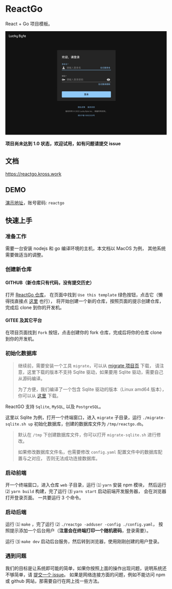 # ReactGo

React + Go 项目模板。

![截屏](screenshot.jpg)

**项目尚未达到 1.0 状态，欢迎试用，如有问题请提交 issue**

## 文档

https://reactgo.kross.work

## DEMO

[演示地址](http://reactgo.lucky-byte.net:23890/)，账号密码: `reactgo`

## 快速上手

### 准备工作

需要一台安装 nodejs 和 go 编译环境的主机，本文档以 MacOS 为例， 其他系统需要做适当的调整。

### 创建新仓库

#### GITHUB（新仓库只有代码，没有提交历史）

打开 [ReactGo 仓库](https://github.com/lucky-byte/reactgo)，
在页面中找到 `Use this template` 绿色按钮，点击它（懒得找直接点
[这里](https://github.com/lucky-byte/reactgo/generate) 也行），
将开始创建一个新的仓库，按照页面的提示创建仓库，完成后 clone 到你的开发机。

#### GITEE 及其它平台

在项目页面找到 `Fork` 按钮，点击创建你的 fork 仓库，完成后将你的仓库 clone 到你的开发机。

### 初始化数据库

> 继续前，需要安装一个工具 `migrate`，可以从
> [migrate 项目页](https://github.com/golang-migrate/migrate/releases) 下载，
> 请注意，这里下载的版本不支持 Sqlite 驱动，如果要用 Sqlite 驱动，需要自己从源码编译。
>
> 为了方便，我们编译了一个包含 Sqlite 驱动的版本（Linux amd64 版本），你可以从
> [这里](https://gitee.com/lucky-byte/reactgo/attach_files/985329/download/migrate-linux-amd64) 下载。

ReactGO 支持 `Sqlite`, `MySQL`, 以及 `PostgreSQL`。

这里以 Sqlite 为例，打开一个终端窗口，进入 `migrate` 子目录，运行
`./migrate-sqlite.sh up` 初始化数据库，创建的数据库文件为 `/tmp/reactgo.db`。

> 默认在 `/tmp` 下创建数据库文件，你可以打开 `migrate-sqlite.sh` 进行修改。
>
> 如果修改数据库文件名，也需要修改 `config.yaml` 配置文件中的数据库配置与之对应，
> 否则无法成功连接数据库。

### 启动前端

开一个终端窗口，进入仓库 `web` 子目录，运行 &#9332; `yarn` 安装 npm 模块，
然后运行 &#9333; `yarn build` 构建，完了运行 &#9334; `yarn start` 启动前端开发服务器，
会在浏览器打开登录页面。
一共要运行 3 个命令。

### 启动后端

运行 &#9332; `make` ，完了运行 &#9333; `./reactgo -adduser -config ./config.yaml`，
按照提示添加一个后台用户（**注意会在终端打印一个随机密码**，登录需要）。

运行 &#9334; `make dev` 启动后台服务，然后转到浏览器，使用刚刚创建的用户登录。

### 遇到问题

我们的目标是让系统即可能的简单，如果你按照上面的操作出现问题，说明系统还不够简单，请
[提交一个 issue](https://github.com/lucky-byte/reactgo/issues)。
如果是网络连接方面的问题，例如不能访问 npm 或 github 网站，那需要自行在网上找一些方法。
